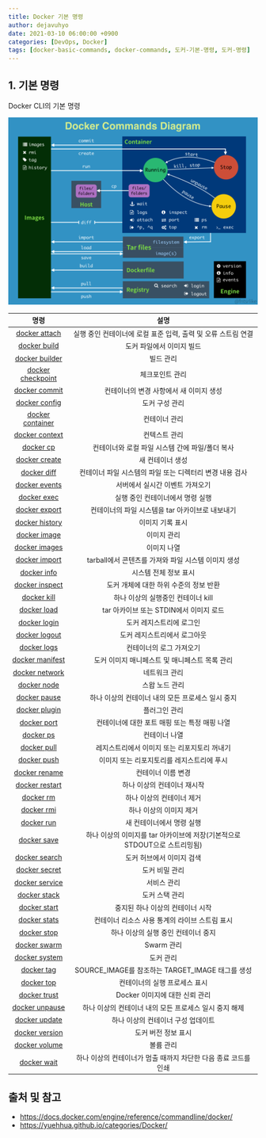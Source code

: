 ```yaml
---
title: Docker 기본 명령
author: dejavuhyo
date: 2021-03-10 06:00:00 +0900
categories: [DevOps, Docker]
tags: [docker-basic-commands, docker-commands, 도커-기본-명령, 도커-명령]
---
```


## 1. 기본 명령
Docker CLI의 기본 명령

![docker-commands-diagram](/assets/img/2021-03-10-docker-basic-commands/docker-commands-diagram.png)

| 명령 | 설명 |
|:---:|:---:|
| [docker attach](https://docs.docker.com/engine/reference/commandline/attach/) | 실행 중인 컨테이너에 로컬 표준 입력, 출력 및 오류 스트림 연결 |
| [docker build](https://docs.docker.com/engine/reference/commandline/build/) | 도커 파일에서 이미지 빌드 |
| [docker builder](https://docs.docker.com/engine/reference/commandline/builder/) | 빌드 관리 |
| [docker checkpoint](https://docs.docker.com/engine/reference/commandline/checkpoint/) | 체크포인트 관리 |
| [docker commit](https://docs.docker.com/engine/reference/commandline/commit/) | 컨테이너의 변경 사항에서 새 이미지 생성 |
| [docker config](https://docs.docker.com/engine/reference/commandline/config/) | 도커 구성 관리 |
| [docker container](https://docs.docker.com/engine/reference/commandline/container/) | 컨테이너 관리 |
| [docker context](https://docs.docker.com/engine/reference/commandline/context/) | 컨텍스트 관리 |
| [docker cp](https://docs.docker.com/engine/reference/commandline/cp/) | 컨테이너와 로컬 파일 시스템 간에 파일/폴더 복사 |
| [docker create](https://docs.docker.com/engine/reference/commandline/create/) | 새 컨테이너 생성 |
| [docker diff](https://docs.docker.com/engine/reference/commandline/diff/) | 컨테이너 파일 시스템의 파일 또는 디렉터리 변경 내용 검사 |
| [docker events](https://docs.docker.com/engine/reference/commandline/events/) | 서버에서 실시간 이벤트 가져오기 |
| [docker exec](https://docs.docker.com/engine/reference/commandline/exec/) | 실행 중인 컨테이너에서 명령 실행 |
| [docker export](https://docs.docker.com/engine/reference/commandline/export/) | 컨테이너의 파일 시스템을 tar 아카이브로 내보내기 |
| [docker history](https://docs.docker.com/engine/reference/commandline/history/) | 이미지 기록 표시 |
| [docker image](https://docs.docker.com/engine/reference/commandline/image/) | 이미지 관리 |
| [docker images](https://docs.docker.com/engine/reference/commandline/images/) | 이미지 나열 |
| [docker import](https://docs.docker.com/engine/reference/commandline/import/) | tarball에서 콘텐츠를 가져와 파일 시스템 이미지 생성 |
| [docker info](https://docs.docker.com/engine/reference/commandline/info/) | 시스템 전체 정보 표시 |
| [docker inspect](https://docs.docker.com/engine/reference/commandline/inspect/) | 도커 개체에 대한 하위 수준의 정보 반환 |
| [docker kill](https://docs.docker.com/engine/reference/commandline/kill/) | 하나 이상의 실행중인 컨테이너 kill |
| [docker load](https://docs.docker.com/engine/reference/commandline/load/) | tar 아카이브 또는 STDIN에서 이미지 로드 |
| [docker login](https://docs.docker.com/engine/reference/commandline/login/) | 도커 레지스트리에 로그인 |
| [docker logout](https://docs.docker.com/engine/reference/commandline/logout/) | 도커 레지스트리에서 로그아웃 |
| [docker logs](https://docs.docker.com/engine/reference/commandline/logs/) | 컨테이너의 로그 가져오기 |
| [docker manifest](https://docs.docker.com/engine/reference/commandline/manifest/) | 도커 이미지 매니페스트 및 매니페스트 목록 관리 |
| [docker network](https://docs.docker.com/engine/reference/commandline/network/) | 네트워크 관리 |
| [docker node](https://docs.docker.com/engine/reference/commandline/node/) | 스왑 노드 관리 |
| [docker pause](https://docs.docker.com/engine/reference/commandline/pause/) | 하나 이상의 컨테이너 내의 모든 프로세스 일시 중지 |
| [docker plugin](https://docs.docker.com/engine/reference/commandline/plugin/) | 플러그인 관리 |
| [docker port](https://docs.docker.com/engine/reference/commandline/port/) | 컨테이너에 대한 포트 매핑 또는 특정 매핑 나열 |
| [docker ps](https://docs.docker.com/engine/reference/commandline/ps/) | 컨테이너 나열 |
| [docker pull](https://docs.docker.com/engine/reference/commandline/pull/) | 레지스트리에서 이미지 또는 리포지토리 꺼내기 |
| [docker push](https://docs.docker.com/engine/reference/commandline/push/) | 이미지 또는 리포지토리를 레지스트리에 푸시 |
| [docker rename](https://docs.docker.com/engine/reference/commandline/rename/) | 컨테이너 이름 변경 |
| [docker restart](https://docs.docker.com/engine/reference/commandline/restart/) | 하나 이상의 컨테이너 재시작 |
| [docker rm](https://docs.docker.com/engine/reference/commandline/rm/) | 하나 이상의 컨테이너 제거 |
| [docker rmi](https://docs.docker.com/engine/reference/commandline/rmi/) | 하나 이상의 이미지 제거 |
| [docker run](https://docs.docker.com/engine/reference/commandline/run/) | 새 컨테이너에서 명령 실행 |
| [docker save](https://docs.docker.com/engine/reference/commandline/save/) | 하나 이상의 이미지를 tar 아카이브에 저장(기본적으로 STDOUT으로 스트리밍됨) |
| [docker search](https://docs.docker.com/engine/reference/commandline/search/) | 도커 허브에서 이미지 검색 |
| [docker secret](https://docs.docker.com/engine/reference/commandline/secret/) | 도커 비밀 관리 |
| [docker service](https://docs.docker.com/engine/reference/commandline/service/) | 서비스 관리 |
| [docker stack](https://docs.docker.com/engine/reference/commandline/stack/) | 도커 스택 관리 |
| [docker start](https://docs.docker.com/engine/reference/commandline/start/) | 중지된 하나 이상의 컨테이너 시작 |
| [docker stats](https://docs.docker.com/engine/reference/commandline/stats/) | 컨테이너 리소스 사용 통계의 라이브 스트림 표시 |
| [docker stop](https://docs.docker.com/engine/reference/commandline/stop/) | 하나 이상의 실행 중인 컨테이너 중지 |
| [docker swarm](https://docs.docker.com/engine/reference/commandline/swarm/) | Swarm 관리 |
| [docker system](https://docs.docker.com/engine/reference/commandline/system/) | 도커 관리 |
| [docker tag](https://docs.docker.com/engine/reference/commandline/tag/) | SOURCE_IMAGE를 참조하는 TARGET_IMAGE 태그를 생성 |
| [docker top](https://docs.docker.com/engine/reference/commandline/top/) | 컨테이너의 실행 프로세스 표시 |
| [docker trust](https://docs.docker.com/engine/reference/commandline/trust/) | Docker 이미지에 대한 신뢰 관리 |
| [docker unpause](https://docs.docker.com/engine/reference/commandline/unpause/) | 하나 이상의 컨테이너 내의 모든 프로세스 일시 중지 해제 |
| [docker update](https://docs.docker.com/engine/reference/commandline/update/) | 하나 이상의 컨테이너 구성 업데이트 |
| [docker version](https://docs.docker.com/engine/reference/commandline/version/) | 도커 버전 정보 표시 |
| [docker volume](https://docs.docker.com/engine/reference/commandline/volume/) | 볼륨 관리 |
| [docker wait](https://docs.docker.com/engine/reference/commandline/wait/) | 하나 이상의 컨테이너가 멈출 때까지 차단한 다음 종료 코드를 인쇄 |

## 출처 및 참고
* <https://docs.docker.com/engine/reference/commandline/docker/>
* <https://yuehhua.github.io/categories/Docker/>

